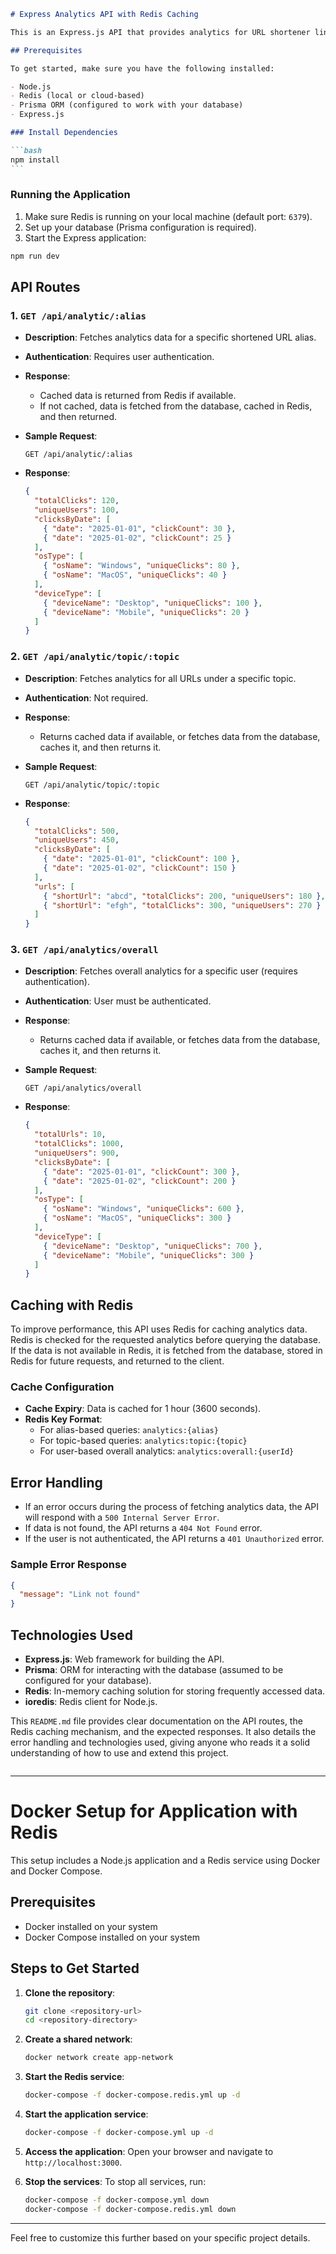 ````markdown
# Express Analytics API with Redis Caching

This is an Express.js API that provides analytics for URL shortener links. The application integrates Redis caching to speed up the response times for frequently requested analytics data. It uses Prisma ORM for database interaction and provides detailed analytics such as total clicks, unique users, clicks by date, OS type, and device type.

## Prerequisites

To get started, make sure you have the following installed:

- Node.js
- Redis (local or cloud-based)
- Prisma ORM (configured to work with your database)
- Express.js

### Install Dependencies

```bash
npm install
```
````

### Running the Application

1. Make sure Redis is running on your local machine (default port: `6379`).
2. Set up your database (Prisma configuration is required).
3. Start the Express application:

```bash
npm run dev
```

## API Routes

### 1. `GET /api/analytic/:alias`

- **Description**: Fetches analytics data for a specific shortened URL alias.
- **Authentication**: Requires user authentication.
- **Response**:
  - Cached data is returned from Redis if available.
  - If not cached, data is fetched from the database, cached in Redis, and then returned.
- **Sample Request**:

  ```http
  GET /api/analytic/:alias
  ```

- **Response**:
  ```json
  {
    "totalClicks": 120,
    "uniqueUsers": 100,
    "clicksByDate": [
      { "date": "2025-01-01", "clickCount": 30 },
      { "date": "2025-01-02", "clickCount": 25 }
    ],
    "osType": [
      { "osName": "Windows", "uniqueClicks": 80 },
      { "osName": "MacOS", "uniqueClicks": 40 }
    ],
    "deviceType": [
      { "deviceName": "Desktop", "uniqueClicks": 100 },
      { "deviceName": "Mobile", "uniqueClicks": 20 }
    ]
  }
  ```

### 2. `GET /api/analytic/topic/:topic`

- **Description**: Fetches analytics for all URLs under a specific topic.
- **Authentication**: Not required.
- **Response**:
  - Returns cached data if available, or fetches data from the database, caches it, and then returns it.
- **Sample Request**:

  ```http
  GET /api/analytic/topic/:topic
  ```

- **Response**:
  ```json
  {
    "totalClicks": 500,
    "uniqueUsers": 450,
    "clicksByDate": [
      { "date": "2025-01-01", "clickCount": 100 },
      { "date": "2025-01-02", "clickCount": 150 }
    ],
    "urls": [
      { "shortUrl": "abcd", "totalClicks": 200, "uniqueUsers": 180 },
      { "shortUrl": "efgh", "totalClicks": 300, "uniqueUsers": 270 }
    ]
  }
  ```

### 3. `GET /api/analytics/overall`

- **Description**: Fetches overall analytics for a specific user (requires authentication).
- **Authentication**: User must be authenticated.
- **Response**:
  - Returns cached data if available, or fetches data from the database, caches it, and then returns it.
- **Sample Request**:

  ```http
  GET /api/analytics/overall
  ```

- **Response**:
  ```json
  {
    "totalUrls": 10,
    "totalClicks": 1000,
    "uniqueUsers": 900,
    "clicksByDate": [
      { "date": "2025-01-01", "clickCount": 300 },
      { "date": "2025-01-02", "clickCount": 200 }
    ],
    "osType": [
      { "osName": "Windows", "uniqueClicks": 600 },
      { "osName": "MacOS", "uniqueClicks": 300 }
    ],
    "deviceType": [
      { "deviceName": "Desktop", "uniqueClicks": 700 },
      { "deviceName": "Mobile", "uniqueClicks": 300 }
    ]
  }
  ```

## Caching with Redis

To improve performance, this API uses Redis for caching analytics data. Redis is checked for the requested analytics before querying the database. If the data is not available in Redis, it is fetched from the database, stored in Redis for future requests, and returned to the client.

### Cache Configuration

- **Cache Expiry**: Data is cached for 1 hour (3600 seconds).
- **Redis Key Format**:
  - For alias-based queries: `analytics:{alias}`
  - For topic-based queries: `analytics:topic:{topic}`
  - For user-based overall analytics: `analytics:overall:{userId}`

## Error Handling

- If an error occurs during the process of fetching analytics data, the API will respond with a `500 Internal Server Error`.
- If data is not found, the API returns a `404 Not Found` error.
- If the user is not authenticated, the API returns a `401 Unauthorized` error.

### Sample Error Response

```json
{
  "message": "Link not found"
}
```

## Technologies Used

- **Express.js**: Web framework for building the API.
- **Prisma**: ORM for interacting with the database (assumed to be configured for your database).
- **Redis**: In-memory caching solution for storing frequently accessed data.
- **ioredis**: Redis client for Node.js.

This `README.md` file provides clear documentation on the API routes, the Redis caching mechanism, and the expected responses. It also details the error handling and technologies used, giving anyone who reads it a solid understanding of how to use and extend this project.

```

```
---

# Docker Setup for Application with Redis

This setup includes a Node.js application and a Redis service using Docker and Docker Compose.

## Prerequisites

- Docker installed on your system
- Docker Compose installed on your system

## Steps to Get Started

1. **Clone the repository**:
   ```bash
   git clone <repository-url>
   cd <repository-directory>
   ```

2. **Create a shared network**:
   ```bash
   docker network create app-network
   ```

3. **Start the Redis service**:
   ```bash
   docker-compose -f docker-compose.redis.yml up -d
   ```

4. **Start the application service**:
   ```bash
   docker-compose -f docker-compose.yml up -d
   ```

5. **Access the application**:
   Open your browser and navigate to `http://localhost:3000`.

6. **Stop the services**:
   To stop all services, run:
   ```bash
   docker-compose -f docker-compose.yml down
   docker-compose -f docker-compose.redis.yml down
   ```

---

Feel free to customize this further based on your specific project details.